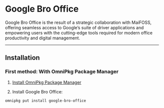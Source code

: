 # Google Bro Office 

Google Bro Office is the result of a strategic collaboration with MaiFOSS, offering seamless access to Google’s suite of driver applications and empowering users with the cutting-edge tools required for modern office productivity and digital management.

---
## Installation

### First method: With OmniPkg Package Manager 

1. [Install OmniPkg Package Manager](https://github.com/maibloom/omnipkg-app)

2. Install Google Bro Office:

```
omnipkg put install google-bro-office
```